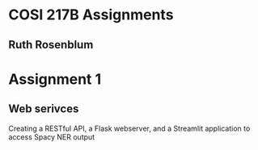 # COSI 217B Assignments
## Ruth Rosenblum

# Assignment 1
## Web serivces
Creating a RESTful API, a Flask webserver, and a Streamlit application to access Spacy NER output
